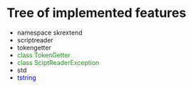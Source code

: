 # Tree of implemented features

* namespace skrextend
 * scriptreader
  * tokengetter
   * <span style="color: forestgreen;">class TokenGetter</span>
   * <span style="color: forestgreen;">class SciptReaderException</span>
 * std
  * <span style="color: mediumblue;">tstring</span>



